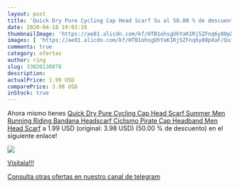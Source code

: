 ```yaml
---
layout: post
title: 'Quick Dry Pure Cycling Cap Head Scarf Su al 50.00 % de descuento'
date: 2020-04-18 19:03:19
thumbnailImage: 'https://ae01.alicdn.com/kf/HTB1ohsgUhYaK1RjSZFnq6y80pXaF/Quick-Dry-Pure-Cycling-Cap-Head-Scarf-Summer-Men-Running-Riding-Bandana-Headscarf-Ciclismo-Pirate-Cap.jpg_350x350._SL200_.jpg'
images: [ 'https://ae01.alicdn.com/kf/HTB1ohsgUhYaK1RjSZFnq6y80pXaF/Quick-Dry-Pure-Cycling-Cap-Head-Scarf-Summer-Men-Running-Riding-Bandana-Headscarf-Ciclismo-Pirate-Cap.jpg_350x350._SL200_.jpg' ]
comments: true
category: ofertas
author: ring
slug: 33020130878
description:
actualPrice: 1.99 USD
comparePrice: 3.98 USD
inStock: true
---
```


Ahora mismo tienes [Quick Dry Pure Cycling Cap Head Scarf Summer Men Running Riding Bandana Headscarf Ciclismo Pirate Cap Headband Men Head Scarf](https://www.amazon.com/dp/33020130878/?tag=redken08-20) a 1.99 USD (original: 3.98 USD) (50.00 %  de descuento) en el siguiente enlace!

[![](https://ae01.alicdn.com/kf/HTB1ohsgUhYaK1RjSZFnq6y80pXaF/Quick-Dry-Pure-Cycling-Cap-Head-Scarf-Summer-Men-Running-Riding-Bandana-Headscarf-Ciclismo-Pirate-Cap.jpg_350x350._SL200_.jpg)](https://www.amazon.com/dp/33020130878/?tag=redken08-20)

[Visítala!!!](https://www.amazon.com/dp/33020130878/?tag=redken08-20)

[Consulta otras ofertas en nuestro canal de telegram](https://t.me/s/ofertas25)
